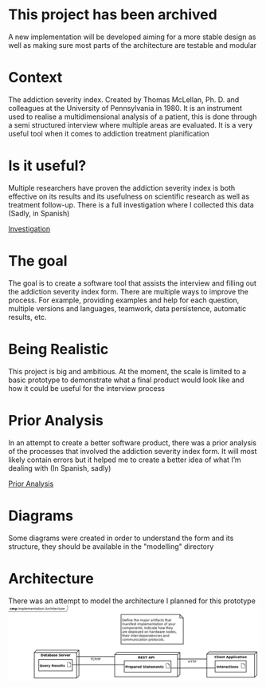 # This project has been archived

A new implementation will be developed aiming for a more stable design as well as making sure most parts of the architecture are testable and modular

# Context
The addiction severity index. Created by Thomas McLellan, Ph. D. and colleagues at the University of Pennsylvania in 1980. It is an instrument used to realise a multidimensional analysis of a patient, this is done through a semi structured interview where multiple areas are evaluated. It is a very useful tool when it comes to addiction treatment planification

# Is it useful?
Multiple researchers have proven the addiction severity index is both effective on its results and its usefulness on scientific research as well as treatment follow-up. There is a full investigation where I collected this data (Sadly, in Spanish)

[Investigation](https://drive.google.com/file/d/1hfn9WScFpqiKbMHBn8iO4d8av-INfRSc/view?usp=share_link)

# The goal
The goal is to create a software tool that assists the interview and filling out the addiction severity index form. There are multiple ways to improve the process. For example, providing examples and help for each question, multiple versions and languages, teamwork, data persistence, automatic results, etc.

# Being Realistic
This project is big and ambitious. At the moment, the scale is limited to a basic prototype to demonstrate what a final product would look like and how it could be useful for the interview process

# Prior Analysis
In an attempt to create a better software product, there was a prior analysis of the processes that involved the addiction severity index form. It will most likely contain errors but it helped me to create a better idea of what I’m dealing with (In Spanish, sadly)

[Prior Analysis](https://docs.google.com/presentation/d/1uWkd9zNe-1szy-oD4znx4RvaW2MHmYDQKHPTH6Emj-o/edit?usp=share_link)

# Diagrams
Some diagrams were created in order to understand the form and its structure, they should be available in the "modelling" directory

# Architecture
There was an attempt to model the architecture I planned for this prototype
![alt-text](/modelling/implementation-architecture.png?raw=true)
